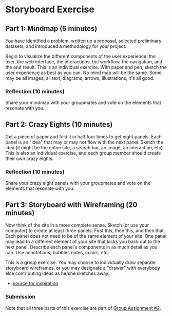 
# Storyboard Exercise

## Part 1: Mindmap (5 minutes)

You have identified a problem, written up a proposal, selected preliminary datasets, and introduced a methodology for your project.

Begin to visualize the different components of the user experience: the user, the web interface, the interactions, the workflow, the navigation, and the end result. This is an individual exercise. With paper and pen, sketch the user experience as best as you can. No mind map will be the same. Some may be all images, all text, diagrams, arrows, illustrations, it's all good.

### Reflection (10 minutes)

Share your mindmap with your groupmates and vote on the elements that resonate with you.

## Part 2: Crazy Eights (10 minutes)

Get a piece of paper and fold it in half four times to get eight panels. Each panel is an "idea" that may or may not flow with the next panel. Sketch the idea (it might be the entire site, a search bar, an image, an interaction, etc). This is also an individual exercise, and each group member should create their own crazy eights.

### Reflection (10 minutes)

Share your crazy eight panels with your groupmates and vote on the elements that resonate with you.

## Part 3: Storyboard with Wireframing (20 minutes)

Now think of the site in a more complete sense. Sketch (or use your computer) to create at least three panels: First this, then this, and then that. Each panel does not need to be of the same element of your site. One panel may lead to a different element of your site that kicks you back out to the next panel. Describe each panel's components in as much detail as you can. Use annotations, bubbles notes, colors, etc.

This is a group exercise. You may choose to individually draw separate storyboard wireframes, or you may designate a "drawer" with everybody else contributing ideas as he/she sketches away.

- [source for inspiration](https://flickr.com/photos/soxiam/albums/224126/)

### Submission

Note that all three parts of this exercise are part of [Group Assignment #2](https://github.com/yohman/21S-DH151/blob/main/Group%20Assignments/GroupAssignment2.md).